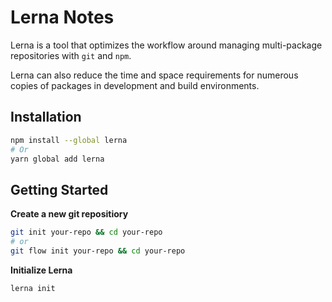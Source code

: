 # Lerna Notes

Lerna is a tool that optimizes the workflow around managing multi-package
repositories with `git` and `npm`.

Lerna can also reduce the time and space requirements for numerous copies of
packages in development and build environments.

## Installation

```sh
npm install --global lerna
# Or
yarn global add lerna
```

## Getting Started

**Create a new git repositiory**

```sh
git init your-repo && cd your-repo
# or
git flow init your-repo && cd your-repo
```

**Initialize Lerna**

```sh
lerna init
```
